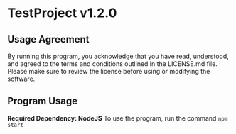 # TestProject v1.2.0
## Usage Agreement
By running this program, you acknowledge that you have read, understood, and agreed to the terms and conditions outlined in the LICENSE.md file. Please make sure to review the license before using or modifying the software.

## Program Usage
**Required Dependency: NodeJS**
To use the program, run the command `npm start`
